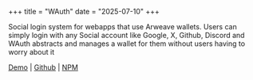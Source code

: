 +++
title = "WAuth"
date = "2025-07-10"
+++

Social login system for webapps that use Arweave wallets.
Users can simply login with any Social account like Google, X, Github, Discord and WAuth abstracts and manages a wallet for them without users having to worry about it

[Demo](https://wauth_subspace.ar.io/) | [Github](https://github.com/subspace-dev/wauth) | [NPM](https://www.npmjs.com/package/@wauth/sdk)